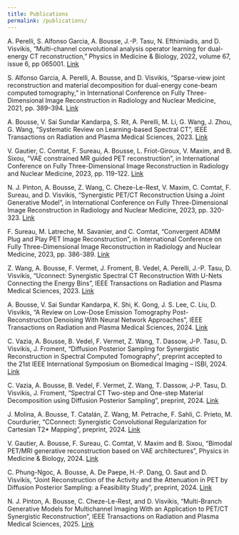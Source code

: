 ```yaml
---
title: Publications
permalink: /publications/
---
```



A. Perelli, S. Alfonso Garcia, A. Bousse, J.-P. Tasu, N. Efthimiadis, and D. Visvikis, “Multi-channel convolutional analysis operator learning for dual-energy CT reconstruction,” Physics in Medicine & Biology, 2022, volume 67, issue 6, pp 065001.  [Link](https://arxiv.org/abs/2203.05968v1)

S. Alfonso Garcia, A. Perelli, A. Bousse, and D. Visvikis, “Sparse-view joint reconstruction and material decomposition for dual-energy cone-beam computed tomography,” in International Conference on Fully Three-Dimensional Image Reconstruction in Radiology and Nuclear Medicine, 2021, pp. 389–394. [Link](https://arxiv.org/abs/2110.04143)

A. Bousse, V. Sai Sundar Kandarpa, S. Rit, A. Perelli, M. Li, G. Wang, J. Zhou, G. Wang, “Systematic Review on Learning-based Spectral CT”, IEEE Transactions on Radiation and Plasma Medical Sciences, 2023. [Link](https://ieeexplore.ieee.org/document/10247265) 

V. Gautier, C. Comtat, F. Sureau, A. Bousse, L. Friot-Giroux, V. Maxim, and B. Sixou, “VAE constrained MR guided PET reconstruction”, in International Conference on Fully Three-Dimensional Image Reconstruction in Radiology and Nuclear Medicine, 2023, pp. 119-122. [Link](https://arxiv.org/abs/2310.16846)

N. J. Pinton, A. Bousse, Z. Wang, C. Cheze-Le-Rest, V. Maxim, C. Comtat, F. Sureau, and D. Visvikis, “Synergistic PET/CT Reconstruction Using a Joint Generative Model”, in International Conference on Fully Three-Dimensional Image Reconstruction in Radiology and Nuclear Medicine, 2023, pp. 320-323. [Link](https://arxiv.org/abs/2310.16846)

F. Sureau, M. Latreche, M. Savanier, and C. Comtat, “Convergent ADMM Plug and Play PET Image Reconstruction”, in International Conference on Fully Three-Dimensional Image Reconstruction in Radiology and Nuclear Medicine, 2023, pp. 386-389. [Link](https://arxiv.org/abs/2310.16846)

Z. Wang, A. Bousse, F. Vermet, J. Froment, B. Vedel, A. Perelli, J.-P. Tasu, D. Visvikis, “Uconnect: Synergistic Spectral CT Reconstruction With U-Nets Connecting the Energy Bins”, IEEE Transactions on Radiation and Plasma Medical Sciences, 2023. [Link](https://ieeexplore.ieee.org/document/10308615)

A. Bousse, V. Sai Sundar Kandarpa, K. Shi, K. Gong, J. S. Lee, C. Liu, D. Visvikis, “A Review on Low-Dose Emission Tomography Post-Reconstruction Denoising With Neural Network Approaches”, IEEE Transactions on Radiation and Plasma Medical Sciences, 2024. [Link](https://ieeexplore.ieee.org/document/10379513)

C. Vazia, A. Bousse, B. Vedel, F. Vermet, Z. Wang, T. Dassow, J-P. Tasu, D. Visvikis, J. Froment, “Diffusion Posterior Sampling for Synergistic Reconstruction in Spectral Computed Tomography”, preprint accepted to the 21st ΙΕΕΕ International Symposium on Biomedical Imaging – ISBI, 2024. [Link](https://arxiv.org/abs/2403.06308)

C. Vazia, A. Bousse, B. Vedel, F. Vermet, Z. Wang, T. Dassow, J-P. Tasu, D. Visvikis, J. Froment, “Spectral CT Two-step and One-step Material Decomposition using Diffusion Posterior Sampling”, preprint, 2024. [Link](https://arxiv.org/abs/2403.10183)

J. Molina, A. Bousse, T. Catalán, Z. Wang, M. Petrache, F. Sahli, C. Prieto, M. Courdurier, “CConnect: Synergistic Convolutional Regularization for Cartesian T2* Mapping”, preprint, 2024. [Link](https://arxiv.org/abs/2404.18182)

V. Gautier, A. Bousse, F. Sureau, C. Comtat, V. Maxim and B. Sixou, “Bimodal PET/MRI generative reconstruction based on VAE architectures”, Physics in Medicine & Biology, 2024. [Link](https://iopscience.iop.org/article/10.1088/1361-6560/ad9133)

C. Phung-Ngoc, A. Bousse, A. De Paepe, H.-P. Dang, O. Saut and D. Visvikis, “Joint Reconstruction of the Activity and the Attenuation in PET by Diffusion Posterior Sampling: a Feasibility Study”, preprint, 2024. [Link](https://arxiv.org/abs/2412.11776) 

N. J. Pinton, A. Bousse, C. Cheze-Le-Rest, and D. Visvikis, “Multi-Branch Generative Models for Multichannel Imaging With an Application to PET/CT Synergistic Reconstruction”, IEEE Transactions on Radiation and Plasma Medical Sciences, 2025. [Link](https://ieeexplore.ieee.org/document/10847890) 
